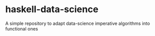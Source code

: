 # haskell-data-science

A simple repository to adapt data-science imperative algorithms into functional ones
